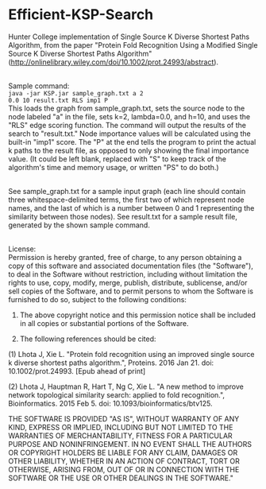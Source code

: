 # Efficient-KSP-Search
Hunter College implementation of Single Source K Diverse Shortest Paths Algorithm, from the paper "Protein Fold Recognition Using a Modified Single Source K Diverse Shortest Paths Algorithm" (http://onlinelibrary.wiley.com/doi/10.1002/prot.24993/abstract).<br /><br />

Sample command:<br />
<code>java -jar KSP.jar sample_graph.txt a 2 0.0 10 result.txt RLS imp1 P</code><br />
This loads the graph from sample_graph.txt, sets the source node to the node labeled "a" in the file, sets k=2, lambda=0.0, and h=10, and uses the "RLS" edge scoring function. The command will output the results of the search to "result.txt." Node importance values will be calculated using the built-in "imp1" score. The "P" at the end tells the program to print the actual k paths to the result file, as opposed to only showing the final importance value. (It could be left blank, replaced with "S" to keep track of the algorithm's time and memory usage, or written "PS" to do both.)<br /><br />

See sample_graph.txt for a sample input graph (each line should contain three whitespace-delimited terms, the first two of which represent node names, and the last of which is a number between 0 and 1 representing the similarity between those nodes). See result.txt for a sample result file, generated by the shown sample command.<br /><br />

License:<br />
Permission is hereby granted, free of charge, to any person obtaining a copy of this software and associated documentation files (the "Software"), to deal in the Software without restriction, including without limitation the rights to use, copy, modify, merge, publish, distribute, sublicense, and/or sell copies of the Software, and to permit persons to whom the Software is furnished to do so, subject to the following conditions:<br />

1. The above copyright notice and this permission notice shall be included in all copies or substantial portions of the Software.<br />

2. The following references should be cited:<br />

(1) Lhota J, Xie L. "Protein fold recognition using an improved single source k diverse shortest paths algorithm.", Proteins. 2016 Jan 21. doi: 10.1002/prot.24993. [Epub ahead of print]<br />

(2) Lhota J, Hauptman R, Hart T, Ng C, Xie L. "A new method to improve network topological similarity search: applied to fold recognition.", Bioinformatics. 2015 Feb 5. doi: 10.1093/bioinformatics/btv125.<br />

THE SOFTWARE IS PROVIDED "AS IS", WITHOUT WARRANTY OF ANY KIND, EXPRESS OR IMPLIED, INCLUDING BUT NOT LIMITED TO THE WARRANTIES OF MERCHANTABILITY, FITNESS FOR A PARTICULAR PURPOSE AND NONINFRINGEMENT. IN NO EVENT SHALL THE AUTHORS OR COPYRIGHT HOLDERS BE LIABLE FOR ANY CLAIM, DAMAGES OR OTHER LIABILITY, WHETHER IN AN ACTION OF CONTRACT, TORT OR OTHERWISE, ARISING FROM, OUT OF OR IN CONNECTION WITH THE SOFTWARE OR THE USE OR OTHER DEALINGS IN THE SOFTWARE."<br />
